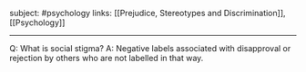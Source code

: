 subject: #psychology 
links: [[Prejudice, Stereotypes and Discrimination]], [[Psychology]]

-------

Q: What is social stigma?
A: Negative labels associated with disapproval or rejection by others who are not labelled in that way.
<!--ID: 1623103365492-->


